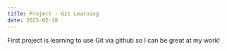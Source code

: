 ```yaml
---
title: Project - Git Learning
date: 2025-02-18
---
```

First project is learning to use Git via github so I can be great at my work!
